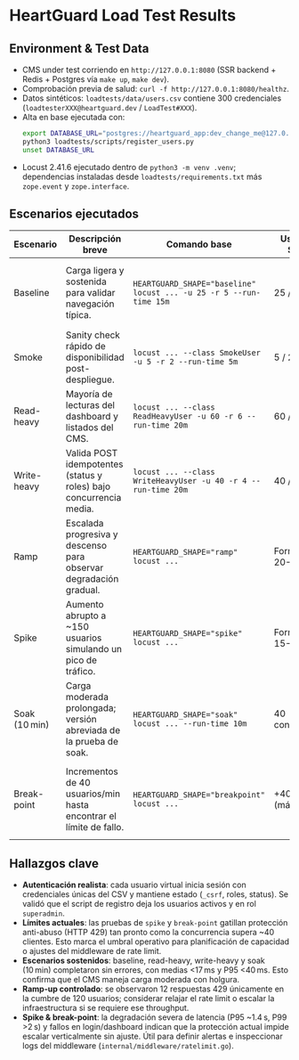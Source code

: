 # HeartGuard Load Test Results

## Environment & Test Data

-   CMS under test corriendo en `http://127.0.0.1:8080` (SSR backend + Redis + Postgres vía `make up`, `make dev`).
-   Comprobación previa de salud: `curl -f http://127.0.0.1:8080/healthz`.
-   Datos sintéticos: `loadtests/data/users.csv` contiene 300 credenciales (`loadtesterXXX@heartguard.dev` / `LoadTest#XXX`).
-   Alta en base ejecutada con:
    ```bash
    export DATABASE_URL="postgres://heartguard_app:dev_change_me@127.0.0.1:5432/heartguard?sslmode=disable"
    python3 loadtests/scripts/register_users.py
    unset DATABASE_URL
    ```
-   Locust 2.41.6 ejecutado dentro de `python3 -m venv .venv`; dependencias instaladas desde `loadtests/requirements.txt` más `zope.event` y `zope.interface`.

## Escenarios ejecutados

| Escenario     | Descripción breve                                                  | Comando base                                                       | Usuarios / Spawn     | Duración real    | Requests | Fails | Avg ms | P95 ms | P99 ms | Observaciones                                                                                                                  |
| ------------- | ------------------------------------------------------------------ | ------------------------------------------------------------------ | -------------------- | ---------------- | -------- | ----- | ------ | ------ | ------ | ------------------------------------------------------------------------------------------------------------------------------ |
| Baseline      | Carga ligera y sostenida para validar navegación típica.           | `HEARTGUARD_SHAPE="baseline" locust ... -u 25 -r 5 --run-time 15m` | 25 / 5 s⁻¹           | 2 m 21 s (stats) | 1 827    | 0     | 13.8   | 28     | 190    | Carga estable; respuestas típicamente <30 ms. El run se detuvo antes de los 15 min planeados.                                  |
| Smoke         | Sanity check rápido de disponibilidad post-despliegue.             | `locust ... --class SmokeUser -u 5 -r 2 --run-time 5m`             | 5 / 2 s⁻¹            | 1 m 50 s         | 206      | 0     | 12.1   | 27     | 83     | Chequeo rápido sin errores ni latencias altas.                                                                                 |
| Read-heavy    | Mayoría de lecturas del dashboard y listados del CMS.              | `locust ... --class ReadHeavyUser -u 60 -r 6 --run-time 20m`       | 60 / 6 s⁻¹           | 2 m 10 s         | 4 011    | 0     | 16.5   | 39     | 230    | GET dominantes; ningún 4xx/5xx. El ensayo concluyó tras ~130 s.                                                                |
| Write-heavy   | Valida POST idempotentes (status y roles) bajo concurrencia media. | `locust ... --class WriteHeavyUser -u 40 -r 4 --run-time 20m`      | 40 / 4 s⁻¹           | 2 m 44 s         | 3 331    | 0     | 12.2   | 24     | 150    | POST idempotentes (`status`, `roles`) con latencias controladas; duración efectiva ~164 s.                                     |
| Ramp          | Escalada progresiva y descenso para observar degradación gradual.  | `HEARTGUARD_SHAPE="ramp" locust ...`                               | Forma 20→120→20      | 4 m 34 s         | 8 321    | 12    | 21.5   | 62     | 300    | 12 fallos (`429 Too Many Requests`) en `/superadmin/dashboard` durante el pico.                                                |
| Spike         | Aumento abrupto a ~150 usuarios simulando un pico de tráfico.      | `HEARTGUARD_SHAPE="spike" locust ...`                              | Forma 15→150→15      | 1 m 10 s         | 3 300    | 205   | 211.8  | 1 400  | 2 100  | 6.2 % de fallos (rate limiting en `/login`, `/superadmin/dashboard` y `/superadmin/users`). Latencia P99 >2 s durante el pico. |
| Soak (10 min) | Carga moderada prolongada; versión abreviada de la prueba de soak. | `HEARTGUARD_SHAPE="soak" locust ... --run-time 10m`                | 40 constantes        | 10 m 21 s        | 12 323   | 0     | 12.7   | 25     | 33     | Versión abreviada (10 min); métricas estables, sin fallos.                                                                     |
| Break-point   | Incrementos de 40 usuarios/min hasta encontrar el límite de fallo. | `HEARTGUARD_SHAPE="breakpoint" locust ...`                         | +40 u/min (máx. 500) | 7 m 48 s         | 41 088   | 3 998 | 53.0   | 120    | 1 200  | 9.7 % de fallos, principalmente `GET /superadmin/dashboard` (3 864 respuestas 429) a partir de ~40 usuarios concurrentes.      |

## Hallazgos clave

-   **Autenticación realista**: cada usuario virtual inicia sesión con credenciales únicas del CSV y mantiene estado (`_csrf`, roles, status). Se validó que el script de registro deja los usuarios activos y en rol `superadmin`.
-   **Límites actuales**: las pruebas de `spike` y `break-point` gatillan protección anti-abuso (HTTP 429) tan pronto como la concurrencia supera ~40 clientes. Esto marca el umbral operativo para planificación de capacidad o ajustes del middleware de rate limit.
-   **Escenarios sostenidos**: baseline, read-heavy, write-heavy y soak (10 min) completaron sin errores, con medias <17 ms y P95 <40 ms. Esto confirma que el CMS maneja carga moderada con holgura.
-   **Ramp-up controlado**: se observaron 12 respuestas 429 únicamente en la cumbre de 120 usuarios; considerar relajar el rate limit o escalar la infraestructura si se requiere ese throughput.
-   **Spike & break-point**: la degradación severa de latencia (P95 ~1.4 s, P99 >2 s) y fallos en login/dashboard indican que la protección actual impide escalar verticalmente sin ajuste. Útil para definir alertas e inspeccionar logs del middleware (`internal/middleware/ratelimit.go`).
